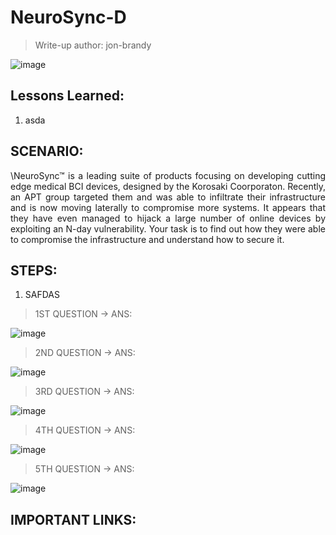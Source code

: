 # NeuroSync-D
> Write-up author: jon-brandy

![image](https://github.com/user-attachments/assets/c210c0a7-2e5f-4a7d-9e61-19bdcb87b680)


## Lessons Learned:
1. asda

## SCENARIO:
<p align="justify">\NeuroSync™ is a leading suite of products focusing on developing cutting edge medical BCI devices, designed by the Korosaki Coorporaton. Recently, an APT group targeted them and was able to infiltrate their infrastructure and is now moving laterally to compromise more systems. It appears that they have even managed to hijack a large number of online devices by exploiting an N-day vulnerability. Your task is to find out how they were able to compromise the infrastructure and understand how to secure it.</p>

## STEPS:
1. SAFDAS

> 1ST QUESTION -> ANS:

![image](https://github.com/user-attachments/assets/d0c9fc71-79c4-4dde-9f2b-a181f46136d4)

> 2ND QUESTION -> ANS:

![image](https://github.com/user-attachments/assets/901e753f-c8e8-4e38-9378-d1fa53e5d5ea)


> 3RD QUESTION -> ANS:

![image](https://github.com/user-attachments/assets/31c3df09-14b8-4b42-b48b-83d8ea772211)


> 4TH QUESTION -> ANS:

![image](https://github.com/user-attachments/assets/46887a63-9e5a-45da-9055-51059f3b7896)

> 5TH QUESTION -> ANS:

![image](https://github.com/user-attachments/assets/30a0ea6f-a461-4e7b-96ec-983fecb701e0)


## IMPORTANT LINKS:

```

```
